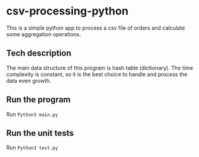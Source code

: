 # csv-processing-python
This is a simple python app to process a csv file of orders and calculate some aggregation operations.

## Tech description
The main data structure of this program is hash table (dictionary).
The time complexity is constant, so it is the best choice to handle and process the data
even growth.
## Run the program
Run `Python3 main.py`

## Run the unit tests
Run `Python3 test.py`